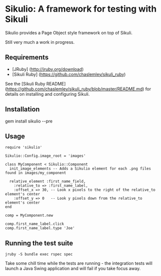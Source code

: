 Sikulio: A framework for testing with Sikuli
============================================

Sikulio provides a Page Object style framework on top of Sikuli.

Still very much a work in progress.

Requirements
------------

* [JRuby] (http://jruby.org/download)
* [Sikuli Ruby] (https://github.com/chaslemley/sikuli_ruby)

See the [Sikuli Ruby README] (https://github.com/chaslemley/sikuli_ruby/blob/master/README.md) for details on installing and configuring Sikuli.

Installation
------------

gem install sikulio --pre

Usage
-----

    require 'sikulio'

    Sikulio::Config.image_root = 'images'

    class MyComponent < Sikulio::Component
      init_image_elements -- Adds a Sikulio element for each .png files found in images/my_component

      relative_element :first_name_field,
        :relative_to => :first_name_label,
        :offset_x => 30, -- Look x pixels to the right of the relative_to element's center
        :offset_y => 0   -- Look y pixels down from the relative_to element's center
    end

    comp = MyComponent.new
    
    comp.first_name_label.click
    comp.first_name_label.type 'Joe'

Running the test suite
----------------------
    
    jruby -S bundle exec rspec spec

Take some chill time while the tests are running - the integration tests will launch a Java Swing application
and will fail if you take focus away.
